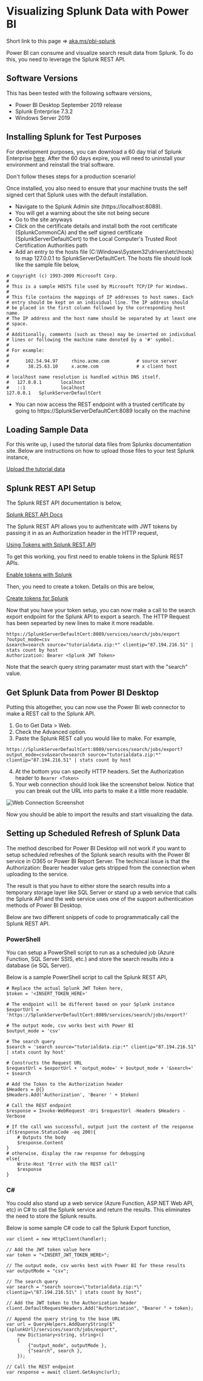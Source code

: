 # Visualizing Splunk Data with Power BI
Short link to this page => [aka.ms/pbi-splunk](https://aka.ms/pbi-splunk)

Power BI can consume and visualize search result data from Splunk.  To do this, you need to leverage the Splunk REST API.  

## Software Versions
This has been tested with the following software versions,

* Power BI Desktop September 2019 release
* Splunk Enterprise 7.3.2
* Windows Server 2019

## Installing Splunk for Test Purposes
For development purposes, you can download a 60 day trial of Splunk Enterprise [here](https://www.splunk.com/en_us/download/splunk-enterprise.html).  After the 60 days expire, you will need to uninstall your environment and reinstall the trial software.

Don't follow theses steps for a production scenario!

Once installed, you also need to ensure that your machine trusts the self signed cert that Splunk uses with the default installation.  

* Navigate to the Splunk Admin site (https://localhost:8089).
* You will get a warning about the site not being secure
* Go to the site anyways
* Click on the certificate details and install both the root certificate (SplunkCommonCA) and the self signed certificate (SplunkServerDefaultCert) to the Local Computer's Trusted Root Certification Authorities path
* Add an entry to the hosts file (C:\Windows\System32\drivers\etc\hosts) to map 127.0.0.1 to SplunkServerDefaultCert.  The hosts file should look like the sample file below,

```
# Copyright (c) 1993-2009 Microsoft Corp.
#
# This is a sample HOSTS file used by Microsoft TCP/IP for Windows.
#
# This file contains the mappings of IP addresses to host names. Each
# entry should be kept on an individual line. The IP address should
# be placed in the first column followed by the corresponding host name.
# The IP address and the host name should be separated by at least one
# space.
#
# Additionally, comments (such as these) may be inserted on individual
# lines or following the machine name denoted by a '#' symbol.
#
# For example:
#
#      102.54.94.97     rhino.acme.com          # source server
#       38.25.63.10     x.acme.com              # x client host

# localhost name resolution is handled within DNS itself.
#	127.0.0.1       localhost
#	::1             localhost
127.0.0.1	SplunkServerDefaultCert
```

* You can now access the REST endpoint with a trusted certificate by going to https://SplunkServerDefaultCert:8089 locally on the machine

## Loading Sample Data
For this write up, I used the tutorial data files from Splunks documentation site.  Below are instructions on how to upload those files to your test Splunk instance,

[Upload the tutorial data](https://docs.splunk.com/Documentation/Splunk/7.3.2/SearchTutorial/GetthetutorialdataintoSplunk)

## Splunk REST API Setup
The Splunk REST API documentation is below,

[Splunk REST API Docs](http://dev.splunk.com/restapi)

The Splunk REST API allows you to authenitcate with JWT tokens by passing it in as an Authorization header in the HTTP request,

[Using Tokens with Splunk REST API](https://docs.splunk.com/Documentation/Splunk/latest/RESTUM/RESTusing#Direct_endpoint_access_with_valid_Splunk_authentication_tokens)

To get this working, you first need to enable tokens in the Splunk REST APIs.

[Enable tokens with Splunk](https://docs.splunk.com/Documentation/Splunk/7.3.2/Security/EnableTokenAuth#Enable_token_authentication_for_a_Splunk_platform_instance)

Then, you need to create a token.  Details on this are below,

[Create tokens for Splunk](https://docs.splunk.com/Documentation/Splunk/7.3.2/Security/EnableTokenAuth#Create.2C_use.2C_manage.2C_and_delete_tokens)

Now that you have your token setup, you can now make a call to the search export endpoint for the Splunk API to export a search.  The HTTP Request has been sepearted by new lines to make it more readable.

```
https://SplunkServerDefaultCert:8089/services/search/jobs/export
?output_mode=csv
&search=search source="tutorialdata.zip:*" clientip="87.194.216.51" | stats count by host
Authorization: Bearer <Splunk JWT Token>
```

Note that the search query string paramater must start with the "search" value.  

## Get Splunk Data from Power BI Desktop
Putting this altogether, you can now use the Power BI web connector to make a REST call to the Splunk API.

1. Go to Get Data > Web.
2. Check the Advanced option.
3. Paste the Splunk REST call you would like to make.  For example,
```
https://SplunkServerDefaultCert:8089/services/search/jobs/export?output_mode=csv&search=search source="tutorialdata.zip:*" clientip="87.194.216.51" | stats count by host
```
4. At the bottom you can specify HTTP headers.  Set the Authorization header to `Bearer <Token>`
5. Your web connection should look like the screenshot below.  Notice that you can break out the URL into parts to make it a little more readable.

![Web Connection Screenshot](Images/splunk-web-connection-example.JPG)

Now you should be able to import the results and start visualizing the data.

## Setting up Scheduled Refresh of Splunk Data
The method described for Power BI Desktop will not work if you want to setup scheduled refreshes of the Splunk search results with the Power BI service in O365 or Power BI Report Server.  The techincal issue is that the Authorization: Bearer <TOKEN> header value gets stripped from the connection when uploading to the service.
    
The result is that you have to either store the search results into a temporary storage layer like SQL Server or stand up a web service that calls the Splunk API and the web service uses one of the support authentication methods of Power BI Desktop.

Below are two different snippets of code to programmatically call the Splunk REST API.  

### PowerShell
You can setup a PowerShell script to run as a scheduled job (Azure Function, SQL Server SSIS, etc.) and store the search results into a database (ie SQL Server).  

Below is a sample PowerShell script to call the Splunk REST API,

```
# Replace the actual Splunk JWT Token here,
$token = '<INSERT_TOKEN_HERE>'

# The endpoint will be different based on your Splunk instance
$exportUrl = 'https://SplunkServerDefaultCert:8089/services/search/jobs/export?'

# The output mode, csv works best with Power BI
$output_mode = 'csv'

# The search query
$search = 'search source="tutorialdata.zip:*" clientip="87.194.216.51" | stats count by host'

# Constructs the Request URL 
$requestUrl = $exportUrl + 'output_mode=' + $output_mode + '&search=' + $search

# Add the Token to the Authorization header
$Headers = @{}
$Headers.Add('Authorization', 'Bearer ' + $token)

# Call the REST endpoint
$response = Invoke-WebRequest -Uri $requestUrl -Headers $Headers -Verbose

# If the call was successful, output just the content of the response
if($response.StatusCode -eq 200){
    # Outputs the body
    $response.Content
}
# otherwise, display the raw response for debugging
else{
    Write-Host "Error with the REST call"
    $response
}
```

### C#
You could also stand up a web service (Azure Function, ASP.NET Web API, etc) in C# to call the Splunk service and return the results.  This eliminates the need to store the Splunk results.

Below is some sample C# code to call the Splunk Export function,

```
var client = new HttpClient(handler);

// Add the JWT token value here
var token = "<INSERT_JWT_TOKEN_HERE>";

// The output mode, csv works best with Power BI for these results
var outputMode = "csv";

// The search query
var search = "search source=\"tutorialdata.zip:*\" clientip=\"87.194.216.51\" | stats count by host";

// Add the JWT token to the Authorization header
client.DefaultRequestHeaders.Add("Authorization", "Bearer " + token);

// Append the query string to the base URL
var url = QueryHelpers.AddQueryString($"{splunkUrl}/services/search/jobs/export",
    new Dictionary<string, string>()
    {
        {"output_mode", outputMode },
        {"search", search },
    });

// Call the REST endpoint
var response = await client.GetAsync(url);
```
